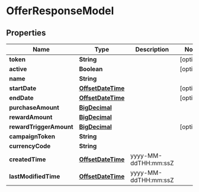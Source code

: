 
# OfferResponseModel

## Properties
Name | Type | Description | Notes
------------ | ------------- | ------------- | -------------
**token** | **String** |  |  [optional]
**active** | **Boolean** |  |  [optional]
**name** | **String** |  | 
**startDate** | [**OffsetDateTime**](OffsetDateTime.md) |  |  [optional]
**endDate** | [**OffsetDateTime**](OffsetDateTime.md) |  |  [optional]
**purchaseAmount** | [**BigDecimal**](BigDecimal.md) |  | 
**rewardAmount** | [**BigDecimal**](BigDecimal.md) |  | 
**rewardTriggerAmount** | [**BigDecimal**](BigDecimal.md) |  |  [optional]
**campaignToken** | **String** |  | 
**currencyCode** | **String** |  | 
**createdTime** | [**OffsetDateTime**](OffsetDateTime.md) | yyyy-MM-ddTHH:mm:ssZ | 
**lastModifiedTime** | [**OffsetDateTime**](OffsetDateTime.md) | yyyy-MM-ddTHH:mm:ssZ | 



